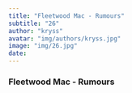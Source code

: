 ```yaml
---
title: "Fleetwood Mac - Rumours"
subtitle: "26"
author: "kryss"
avatar: "img/authors/kryss.jpg"
image: "img/26.jpg"
date:
---
```


### Fleetwood Mac - Rumours
